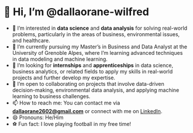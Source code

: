 # 👋 Hi, I’m @dallaorane-wilfred

- 👀 I’m interested in **data science** and **data analysis** for solving real-world problems, particularly in the areas of business, environmental issues, and healthcare.
- 🌱 I’m currently pursuing my Master’s in Business and Data Analyst at the University of Grenoble Alpes, where I’m learning advanced techniques in data modeling and machine learning.
- 💼 I’m looking for **internships** and **apprenticeships** in data science, business analytics, or related fields to apply my skills in real-world projects and further develop my expertise.
- 💞️ I’m open to collaborating on projects that involve data-driven decision-making, environmental data analysis, and applying machine learning to business challenges.
- 📫 How to reach me: You can contact me via **dallaorane2602@gmail.com** or connect with me on [LinkedIn](https://www.linkedin.com/in/wilfred-dallaorane).
- 😄 Pronouns: He/Him
- ⚽ Fun fact: I love playing football in my free time!

<!---
dallaorane-wilfred/dallaorane-wilfred is a ✨ special ✨ repository because its `README.md` (this file) appears on your GitHub profile.
You can click the Preview link to take a look at your changes.
--->
